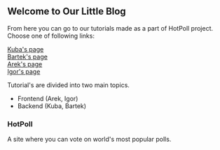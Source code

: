 ## Welcome to Our Little Blog

From here you can go to our tutorials made as a part of HotPoll project. Choose one of following links:   

[Kuba's page](https://igorxddd.github.io/HotPoll/Kuba)  
[Bartek's page](https://igorxddd.github.io/HotPoll/Bartek)  
[Arek's page](https://igorxddd.github.io/HotPoll/Arek)  
[Igor's page](https://igorxddd.github.io/HotPoll/Igor)  

Tutorial's are divided into two main topics.
- Frontend (Arek, Igor)
- Backend (Kuba, Bartek)

### HotPoll

A site where you can vote on world's most popular polls.
